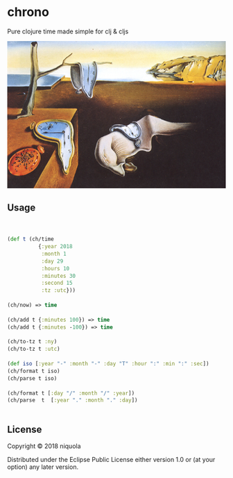 # chrono

Pure clojure time made simple for clj & cljs

![clock](clocks.png)

## Usage

```clj


(def t (ch/time
          {:year 2018 
           :month 1
           :day 29 
           :hours 10 
           :minutes 30 
           :second 15
           :tz :utc}))

(ch/now) => time
        
(ch/add t {:minutes 100}) => time        
(ch/add t {:minutes -100}) => time        

(ch/to-tz t :ny)
(ch/to-tz t :utc)

(def iso [:year "-" :month "-" :day "T" :hour ":" :min ":" :sec])
(ch/format t iso) 
(ch/parse t iso) 

(ch/format t [:day "/" :month "/" :year])
(ch/parse  t  [:year "." :month "." :day])



```

## License

Copyright © 2018 niquola

Distributed under the Eclipse Public License either version 1.0 or (at
your option) any later version.
